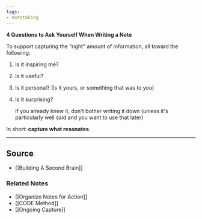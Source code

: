 ```yaml
---
tags:
- notetaking
---
```

**4 Questions to Ask Yourself When Writing a Note**

To support capturing the “right” amount of information, all toward the following:

1. Is it inspiring me?
2. Is it useful?
3. Is it personal? (Is it yours, or something that was to you)
4. Is it surprising?
    
    if you already knew it, don't bother writing it down (unless it's particularly well said and you want to use that later)
    

In short: **capture what resonates**.

---

## Source
- [[Building A Second Brain]]

### Related Notes
- [[Organize Notes for Action]] 
- [[CODE Method]] 
- [[Ongoing Capture]]